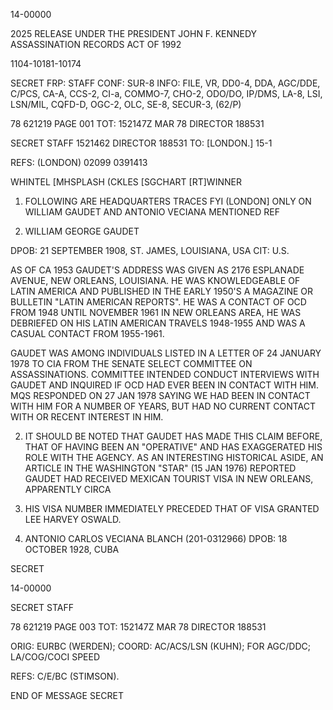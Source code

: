 14-00000

2025 RELEASE UNDER THE PRESIDENT JOHN F. KENNEDY ASSASSINATION RECORDS ACT OF 1992

1104-10181-10174

SECRET
FRP: STAFF
CONF: SUR-8
INFO: FILE, VR, DD0-4, DDA, AGC/DDE, C/PCS, CA-A, CCS-2, CI-a, COMMO-7, CHO-2, ODO/DO, IP/DMS, LA-8, LSI, LSN/MIL, CQFD-D, OGC-2, OLC, SE-8, SECUR-3, (62/P)

78 621219
PAGE 001
TOT: 152147Z MAR 78
DIRECTOR 188531

SECRET
STAFF 1521462 DIRECTOR 188531
TO: [LONDON.] 15-1

REFS: (LONDON) 02099 0391413

WHINTEL [MHSPLASH (CKLES [SGCHART [RT]WINNER

1. FOLLOWING ARE HEADQUARTERS TRACES FYI (LONDON] ONLY
ON WILLIAM GAUDET AND
ANTONIO VECIANA MENTIONED REF

2. WILLIAM GEORGE GAUDET

DPOB: 21 SEPTEMBER 1908, ST. JAMES, LOUISIANA, USA
CIT: U.S.

AS OF CA 1953 GAUDET'S ADDRESS WAS GIVEN AS 2176 ESPLANADE AVENUE,
NEW ORLEANS, LOUISIANA. HE WAS KNOWLEDGEABLE OF LATIN AMERICA
AND PUBLISHED IN THE EARLY 1950'S A MAGAZINE OR BULLETIN "LATIN
AMERICAN REPORTS". HE WAS A CONTACT OF OCD FROM 1948 UNTIL NOVEMBER
1961 IN NEW ORLEANS AREA, HE WAS DEBRIEFED ON HIS LATIN AMERICAN
TRAVELS 1948-1955 AND WAS A CASUAL CONTACT FROM 1955-1961.

GAUDET WAS AMONG INDIVIDUALS LISTED IN A LETTER OF 24 JANUARY
1978 TO CIA FROM THE SENATE SELECT COMMITTEE ON ASSASSINATIONS.
COMMITTEE INTENDED CONDUCT INTERVIEWS WITH GAUDET AND INQUIRED
IF OCD HAD EVER BEEN IN CONTACT WITH HIM. MQS RESPONDED ON 27 JAN
1978 SAYING WE HAD BEEN IN CONTACT WITH HIM FOR A NUMBER OF YEARS,
BUT HAD NO CURRENT CONTACT WITH OR RECENT INTEREST IN HIM.

2. IT SHOULD BE NOTED THAT GAUDET HAS MADE THIS CLAIM
BEFORE, THAT OF HAVING BEEN AN "OPERATIVE" AND HAS EXAGGERATED
HIS ROLE WITH THE AGENCY. AS AN INTERESTING HISTORICAL ASIDE,
AN ARTICLE IN THE WASHINGTON "STAR" (15 JAN 1976) REPORTED GAUDET
HAD RECEIVED MEXICAN TOURIST VISA IN NEW ORLEANS, APPARENTLY CIRCA
1963. HIS VISA NUMBER IMMEDIATELY PRECEDED THAT OF VISA GRANTED
LEE HARVEY OSWALD.

3. ANTONIO CARLOS VECIANA BLANCH (201-0312966)
DPOB: 18 OCTOBER 1928, CUBA

SECRET

14-00000

SECRET
STAFF

78 621219
PAGE 003
TOT: 152147Z MAR 78
DIRECTOR 188531

ORIG: EURBC (WERDEN); COORD: AC/ACS/LSN (KUHN); FOR AGC/DDC;
LA/COG/COCI SPEED

REFS: C/E/BC (STIMSON).

END OF MESSAGE
SECRET
